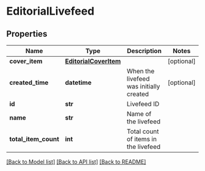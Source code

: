 # EditorialLivefeed

## Properties
Name | Type | Description | Notes
------------ | ------------- | ------------- | -------------
**cover_item** | [**EditorialCoverItem**](EditorialCoverItem.md) |  | [optional] 
**created_time** | **datetime** | When the livefeed was initially created | [optional] 
**id** | **str** | Livefeed ID | 
**name** | **str** | Name of the livefeed | 
**total_item_count** | **int** | Total count of items in the livefeed | 

[[Back to Model list]](../README.md#documentation-for-models) [[Back to API list]](../README.md#documentation-for-api-endpoints) [[Back to README]](../README.md)


